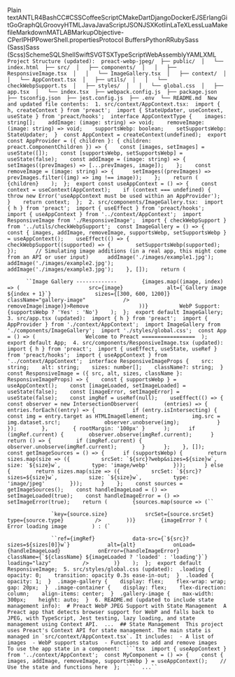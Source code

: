 Plain textANTLR4BashCC#CSSCoffeeScriptCMakeDartDjangoDockerEJSErlangGitGoGraphQLGroovyHTMLJavaJavaScriptJSONJSXKotlinLaTeXLessLuaMakefileMarkdownMATLABMarkupObjective-CPerlPHPPowerShell.propertiesProtocol BuffersPythonRRubySass (Sass)Sass (Scss)SchemeSQLShellSwiftSVGTSXTypeScriptWebAssemblyYAMLXML`   Project Structure (updated):  preact-webp-jpeg/  ├── public/  │   └── index.html  ├── src/  │   ├── components/  │   │   ├── ResponsiveImage.tsx  │   │   └── ImageGallery.tsx  │   ├── context/  │   │   └── AppContext.tsx  │   ├── utils/  │   │   └── checkWebpSupport.ts  │   ├── styles/  │   │   └── global.css  │   ├── app.tsx  │   └── index.tsx  ├── webpack.config.js  ├── package.json  ├── tsconfig.json  ├── jest.config.js  ├── .env  └── README.md  New and updated file contents:  1. src/context/AppContext.tsx:  import { h, createContext } from 'preact';  import { StateUpdater, useContext, useState } from 'preact/hooks';  interface AppContextType {    images: string[];    addImage: (image: string) => void;    removeImage: (image: string) => void;    supportsWebp: boolean;    setSupportsWebp: StateUpdater;  }  const AppContext = createContext(undefined);  export const AppProvider = ({ children }: { children: preact.ComponentChildren }) => {    const [images, setImages] = useState([]);    const [supportsWebp, setSupportsWebp] = useState(false);    const addImage = (image: string) => {      setImages((prevImages) => [...prevImages, image]);    };    const removeImage = (image: string) => {      setImages((prevImages) => prevImages.filter((img) => img !== image));    };    return (        {children}    );  };  export const useAppContext = () => {    const context = useContext(AppContext);    if (context === undefined) {      throw new Error('useAppContext must be used within an AppProvider');    }    return context;  };  2. src/components/ImageGallery.tsx:  import { h } from 'preact';  import { useEffect } from 'preact/hooks';  import { useAppContext } from '../context/AppContext';  import ResponsiveImage from './ResponsiveImage';  import { checkWebpSupport } from '../utils/checkWebpSupport';  const ImageGallery = () => {    const { images, addImage, removeImage, supportsWebp, setSupportsWebp } = useAppContext();    useEffect(() => {      checkWebpSupport((supported) => {        setSupportsWebp(supported);      });      // Simulating image additions (in a real app, this might come from an API or user input)      addImage('./images/example1.jpg');      addImage('./images/example2.jpg');      addImage('./images/example3.jpg');    }, []);    return (   `

          ``Image Gallery -------------        {images.map((image, index) => (                      src={image}              alt={`Gallery image ${index + 1}`}              sizes={[300, 600, 1200]}              className="gallery-image"            />             removeImage(image)}>Remove                ))}          WebP Support: {supportsWebp ? 'Yes' : 'No'}    );  };  export default ImageGallery;  3. src/app.tsx (updated):  import { h } from 'preact';  import { AppProvider } from './context/AppContext';  import ImageGallery from './components/ImageGallery';  import './styles/global.css';  const App = () => (                Welcome to Preact =================  );  export default App;  4. src/components/ResponsiveImage.tsx (updated):  import { h } from 'preact';  import { useEffect, useState, useRef } from 'preact/hooks';  import { useAppContext } from '../context/AppContext';  interface ResponsiveImageProps {    src: string;    alt: string;    sizes: number[];    className?: string;  }  const ResponsiveImage = ({ src, alt, sizes, className }: ResponsiveImageProps) => {    const { supportsWebp } = useAppContext();    const [imageLoaded, setImageLoaded] = useState(false);    const [imageError, setImageError] = useState(false);    const imgRef = useRef(null);    useEffect(() => {      const observer = new IntersectionObserver(        (entries) => {          entries.forEach((entry) => {            if (entry.isIntersecting) {              const img = entry.target as HTMLImageElement;              img.src = img.dataset.src!;              observer.unobserve(img);            }          });        },        { rootMargin: '100px' }      );      if (imgRef.current) {        observer.observe(imgRef.current);      }      return () => {        if (imgRef.current) {          observer.unobserve(imgRef.current);        }      };    }, []);    const getImageSources = () => {      if (supportsWebp) {        return sizes.map(size => ({          srcSet: `${src}?webp&sizes=${size}w`,          size: `${size}w`,          type: 'image/webp'        }));      } else {        return sizes.map(size => ({          srcSet: `${src}?sizes=${size}w`,          size: `${size}w`,          type: 'image/jpeg'        }));      }    };    const sources = getImageSources();    const handleImageLoad = () => setImageLoaded(true);    const handleImageError = () => setImageError(true);    return (        {sources.map(source => (``

                  `key={source.size}            srcSet={source.srcSet}            type={source.type}          />        ))}        {imageError ? (            Error loading image        ) : (`

                  ``ref={imgRef}            data-src={`${src}?sizes=${sizes[0]}w`}            alt={alt}            onLoad={handleImageLoad}            onError={handleImageError}            className={`${className} ${imageLoaded ? 'loaded' : 'loading'}`}            loading="lazy"          />        )}    );  };  export default ResponsiveImage;  5. src/styles/global.css (updated):  .loading {    opacity: 0;    transition: opacity 0.3s ease-in-out;  }  .loaded {    opacity: 1;  }  .image-gallery {    display: flex;    flex-wrap: wrap;    gap: 20px;  }  .image-container {    display: flex;    flex-direction: column;    align-items: center;  }  .gallery-image {    max-width: 300px;    height: auto;  }  6. README.md (updated to include state management info):  # Preact WebP JPEG Support with State Management  A Preact app that detects browser support for WebP and falls back to JPEG, with TypeScript, Jest testing, lazy loading, and state management using Context API.  ...  ## State Management  This project uses Preact's Context API for state management. The main state is managed in `src/context/AppContext.tsx`. It includes:  - A list of images  - WebP support status  - Functions to add and remove images  To use the app state in a component:  ```tsx  import { useAppContext } from '../context/AppContext';  const MyComponent = () => {    const { images, addImage, removeImage, supportsWebp } = useAppContext();    // Use the state and functions here  };  ```  ...``
